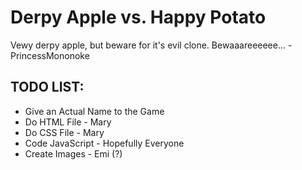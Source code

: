 # Derpy Apple vs. Happy Potato

Vewy derpy apple, but beware for it's evil clone. Bewaaareeeeee... -PrincessMononoke

## TODO LIST:
* Give an Actual Name to the Game
* Do HTML File - Mary
* Do CSS File - Mary
* Code JavaScript - Hopefully Everyone
* Create Images - Emi (?)
